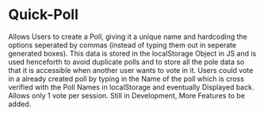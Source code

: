 # Quick-Poll
Allows Users to create a Poll, giving it a unique name and hardcoding the options seperated by commas (instead of typing them out in seperate generated boxes). This data is stored in the localStorage Object in JS and is used henceforth to avoid duplicate polls and to store all the pole data so that it is accessible when another user wants to vote in it.
Users could vote in a already created poll by typing in the Name of the poll which is cross verified with the Poll Names in localStorage and eventually Displayed back.
Allows only 1 vote per session.
Still in Development, More Features to be added.
